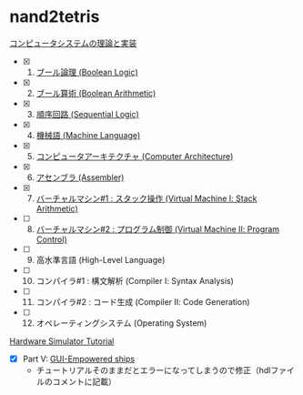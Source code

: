 # nand2tetris

[コンピュータシステムの理論と実装](https://www.oreilly.co.jp/books/9784873117126/)

- [x] 1. [ブール論理 (Boolean Logic)](https://github.com/ackintosh/nand2tetris/tree/master/01)
- [x] 2. [ブール算術 (Boolean Arithmetic)](https://github.com/ackintosh/nand2tetris/tree/master/02)
- [x] 3. [順序回路 (Sequential Logic)](https://github.com/ackintosh/nand2tetris/tree/master/03)
- [x] 4. [機械語 (Machine Language)](https://github.com/ackintosh/nand2tetris/tree/master/04)
- [x] 5. [コンピュータアーキテクチャ (Computer Architecture)](https://github.com/ackintosh/nand2tetris/tree/master/05)
- [x] 6. [アセンブラ (Assembler)](https://github.com/ackintosh/nand2tetris/tree/master/06)
- [x] 7. [バーチャルマシン#1 : スタック操作 (Virtual Machine Ⅰ: Stack Arithmetic)](https://github.com/ackintosh/nand2tetris/tree/master/07)
- [ ] 8. [バーチャルマシン#2 : プログラム制御 (Virtual Machine Ⅱ: Program Control)](https://github.com/ackintosh/nand2tetris/tree/master/08)
- [ ] 9. 高水準言語 (High-Level Language)
- [ ] 10. コンパイラ#1 : 構文解析 (Compiler Ⅰ: Syntax Analysis)
- [ ] 11. コンパイラ#2 : コード生成 (Compiler Ⅱ: Code Generation)
- [ ] 12. オペレーティングシステム (Operating System)


[Hardware Simulator Tutorial](https://www.nand2tetris.org/software)

- [x] Part V: [GUI-Empowered ships](https://github.com/ackintosh/nand2tetris/tree/master/hardware_simulator_tutorial)
  - チュートリアルそのままだとエラーになってしまうので修正（hdlファイルのコメントに記載）

